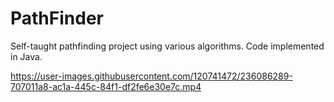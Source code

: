 # PathFinder
Self-taught pathfinding project using various algorithms. Code implemented in Java.


https://user-images.githubusercontent.com/120741472/236086289-707011a8-ac1a-445c-84f1-df2fe6e30e7c.mp4

